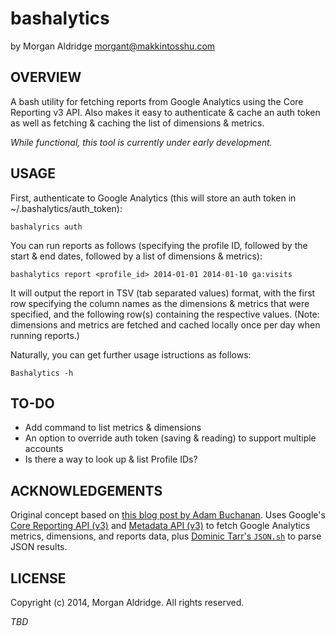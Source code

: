 bashalytics
===========

by Morgan Aldridge <morgant@makkintosshu.com>

OVERVIEW
--------

A bash utility for fetching reports from Google Analytics using the Core Reporting v3 API. Also makes it easy to authenticate & cache an auth token as well as fetching & caching the list of dimensions & metrics.

_While functional, this tool is currently under early development._

USAGE
-----

First, authenticate to Google Analytics (this will store an auth token in ~/.bashalytics/auth_token):

    bashalyrics auth

You can run reports as follows (specifying the profile ID, followed by the start & end dates, followed by a list of dimensions & metrics):

    bashalytics report <profile_id> 2014-01-01 2014-01-10 ga:visits

It will output the report in TSV (tab separated values) format, with the first row specifying the column names as the dimensions & metrics that were specified, and the following row(s) containing the respective values. (Note: dimensions and metrics are fetched and cached locally once per day when running reports.)

Naturally, you can get further usage istructions as follows:

    Bashalytics -h

TO-DO
-----

* Add command to list metrics & dimensions
* An option to override auth token (saving & reading) to support multiple accounts
* Is there a way to look up & list Profile IDs?

ACKNOWLEDGEMENTS
----------------

Original concept based on [this blog post by Adam Buchanan](http://adambuchanan.me/post/19993272813/google-analytics-api-bash-scripts). Uses Google's [Core Reporting API (v3)](https://developers.google.com/analytics/devguides/reporting/core/v3/) and [Metadata API (v3)](https://developers.google.com/analytics/devguides/reporting/metadata/v3/) to fetch Google Analytics metrics, dimensions, and reports data, plus [Dominic Tarr's `JSON.sh`](https://github.com/dominictarr/JSON.sh) to parse JSON results.

LICENSE
-------

Copyright (c) 2014, Morgan Aldridge. All rights reserved.

_TBD_
